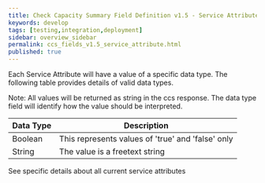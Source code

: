 ```yaml
---
title: Check Capacity Summary Field Definition v1.5 - Service Attribute Overview
keywords: develop
tags: [testing,integration,deployment]
sidebar: overview_sidebar
permalink: ccs_fields_v1.5_service_attribute.html
published: true
---
```


Each Service Attribute will have a value of a specific data type.  The following table provides details of valid data types.

Note: All values will be returned as string in the ccs response.  The data type field will identify how the value should be interpreted.

| **Data Type**    | **Description**    |
|-----------------|----------------|
|Boolean	  | This represents values of 'true' and 'false' only |
|String     |	The value is a freetext string |

See specific details about all current service attributes
